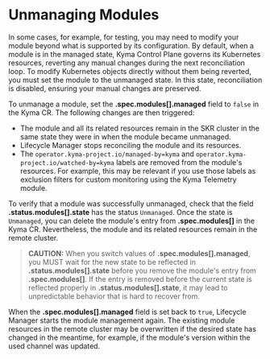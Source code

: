 # Unmanaging Modules

In some cases, for example, for testing, you may need to modify your module beyond what is supported by its configuration. By default, when a module is in the managed state, Kyma Control Plane governs its Kubernetes resources, reverting any manual changes during the next reconciliation loop. To modify Kubernetes objects directly without them being reverted, you must set the module to the unmanaged state. In this state, reconciliation is disabled, ensuring your manual changes are preserved.

To unmanage a module, set the **.spec.modules[].managed** field to `false` in the Kyma CR. The following changes are then triggered:

* The module and all its related resources remain in the SKR cluster in the same state they were in when the module became unmanaged.
* Lifecycle Manager stops reconciling the module and its resources.
* The `operator.kyma-project.io/managed-by=kyma` and `operator.kyma-project.io/watched-by=kyma` labels are removed from the module's resources. For example, this may be relevant if you use those labels as exclusion filters for custom monitoring using the Kyma Telemetry module.

To verify that a module was successfully unmanaged, check that the field **.status.modules[].state** has the status `Unmanaged`. Once the state is `Unmanaged`, you can delete the module's entry from **.spec.modules[]** in the Kyma CR.  Nevertheless, the module and its related resources remain in the remote cluster.

> **CAUTION:**
> When you switch values of **.spec.modules[].managed**, you MUST wait for the new state to be reflected in **.status.modules[].state** before you remove the module's entry from **.spec.modules[]**. If the entry is removed before the current state is reflected properly in **.status.modules[].state**, it may lead to unpredictable behavior that is hard to recover from.

When the **.spec.modules[].managed** field is set back to `true`, Lifecycle Manager starts the module management again. The existing module resources in the remote cluster may be overwritten if the desired state has changed in the meantime, for example, if the module's version within the used channel was updated.
